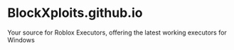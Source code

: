 # BlockXploits.github.io
Your source for Roblox Executors, offering the latest working executors for Windows

